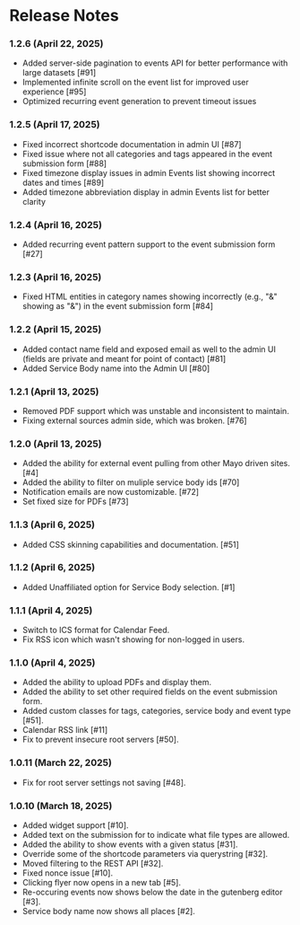 # Release Notes

### 1.2.6 (April 22, 2025)
* Added server-side pagination to events API for better performance with large datasets [#91]
* Implemented infinite scroll on the event list for improved user experience [#95]
* Optimized recurring event generation to prevent timeout issues

### 1.2.5 (April 17, 2025)
* Fixed incorrect shortcode documentation in admin UI [#87]
* Fixed issue where not all categories and tags appeared in the event submission form [#88]
* Fixed timezone display issues in admin Events list showing incorrect dates and times [#89]
* Added timezone abbreviation display in admin Events list for better clarity

### 1.2.4 (April 16, 2025)
* Added recurring event pattern support to the event submission form [#27]

### 1.2.3 (April 16, 2025)
* Fixed HTML entities in category names showing incorrectly (e.g., "&" showing as "&amp;") in the event submission form [#84]

### 1.2.2 (April 15, 2025)
* Added contact name field and exposed email as well to the admin UI (fields are private and meant for point of contact) [#81]
* Added Service Body name into the Admin UI [#80]

### 1.2.1 (April 13, 2025)
* Removed PDF support which was unstable and inconsistent to maintain.
* Fixing external sources admin side, which was broken. [#76]

### 1.2.0 (April 13, 2025)
* Added the ability for external event pulling from other Mayo driven sites. [#4]
* Added the ability to filter on muliple service body ids [#70]
* Notification emails are now customizable. [#72]
* Set fixed size for PDFs [#73]

### 1.1.3 (April 6, 2025)
* Added CSS skinning capabilities and documentation. [#51]

### 1.1.2 (April 6, 2025)
* Added Unaffiliated option for Service Body selection. [#1]

### 1.1.1 (April 4, 2025)
* Switch to ICS format for Calendar Feed.
* Fix RSS icon which wasn't showing for non-logged in users.

### 1.1.0 (April 4, 2025)
* Added the ability to upload PDFs and display them.
* Added the ability to set other required fields on the event submission form.
* Added custom classes for tags, categories, service body and event type [#51].
* Calendar RSS link [#11]
* Fix to prevent insecure root servers [#50].

### 1.0.11 (March 22, 2025)
* Fix for root server settings not saving [#48].

### 1.0.10 (March 18, 2025)
* Added widget support [#10].
* Added text on the submission for to indicate what file types are allowed.
* Added the ability to show events with a given status [#31].
* Override some of the shortcode parameters via querystring [#32].
* Moved filtering to the REST API [#32].
* Fixed nonce issue [#10].
* Clicking flyer now opens in a new tab [#5].
* Re-occuring events now shows below the date in the gutenberg editor [#3].
* Service body name now shows all places [#2].
